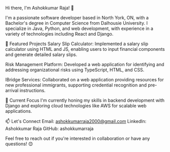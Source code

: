 Hi there, I'm Ashokkumar Raja! 👋

I'm a passionate software developer based in North York, ON, with a Bachelor's degree in Computer Science from Dalhousie University. I specialize in Java, Python, and web development, with experience in a variety of technologies including React and Django.

🚀 Featured Projects
Salary Slip Calculator: Implemented a salary slip calculator using HTML and JS, enabling users to input financial components and generate detailed salary slips.

Risk Management Platform: Developed a web application for identifying and addressing organizational risks using TypeScript, HTML, and CSS.

IBridge Services: Collaborated on a web application providing resources for new professional immigrants, supporting credential recognition and pre-arrival instructions.

🌱 Current Focus
I'm currently honing my skills in backend development with Django and exploring cloud technologies like AWS for scalable web applications.

📫 Let's Connect
Email: ashokkumarraja2000@gmail.com
LinkedIn: Ashokkumar Raja
GitHub: ashokkumarraja

Feel free to reach out if you're interested in collaboration or have any questions! 😊
